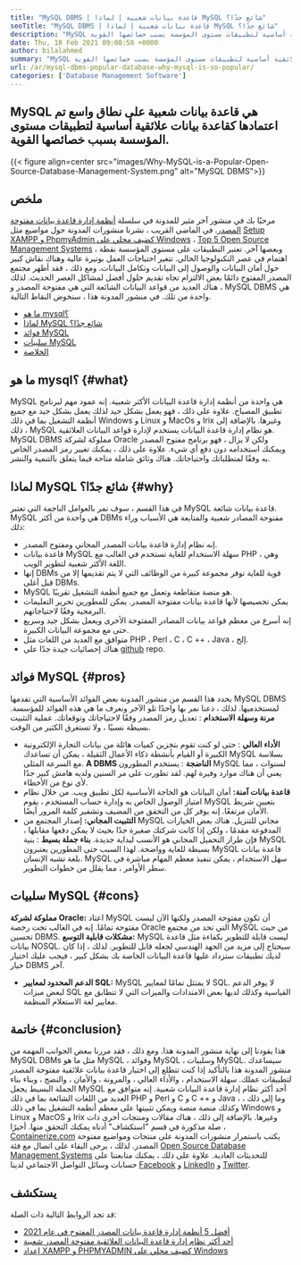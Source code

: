 ```yaml
---
title: "MySQL DBMS | قاعدة بيانات شعبية | لماذا MySQL شائع جدًا؟" 
seoTitle: "MySQL DBMS | قاعدة بيانات شعبية | لماذا MySQL شائع جدًا؟" 
description: "MySQL هي قاعدة البيانات الشعبية الأكثر استخدامًا على نطاق واسع والتي يتم اعتمادها كقاعدة بيانات علائقية أساسية لتطبيقات مستوى المؤسسة بسبب خصائصها القوية." 
date: Thu, 18 Feb 2021 09:00:58 +0000
author: bilalahmed
summary: "MySQL هي قاعدة بيانات شعبية على نطاق واسع تم تبنيها كقاعدة بيانات علائقية أساسية لتطبيقات مستوى المؤسسة بسبب خصائصها القوية." 
url: /ar/mysql-dbms-popular-database-why-mysql-is-so-popular/
categories: ['Database Management Software']
---
```


## MySQL هي قاعدة بيانات شعبية على نطاق واسع تم اعتمادها كقاعدة بيانات علائقية أساسية لتطبيقات مستوى المؤسسة بسبب خصائصها القوية.

{{< figure align=center src="images/Why-MySQL-is-a-Popular-Open-Source-Database-Management-System.png" alt="MySQL DBMS">}}


## ملخص
مرحبًا بك في منشور آخر مثير للمدونة في سلسلة [أنظمة إدارة قاعدة بيانات مفتوحة المصدر][1]. في الماضي القريب ، نشرنا منشورات المدونة حول مواضيع مثل [Setup XAMPP و PhpmyAdmin كضيف محلي على Windows][2] ، [Top 5 Open Source Management Systems][3] ، وبعضها آخر. تعتبر التطبيقات على مستوى المؤسسة نقطة اهتمام في عصر التكنولوجيا الحالي. تتغير احتياجات العمل بوتيرة عالية وهناك نقاش كبير حول أمان البيانات والوصول إلى البيانات وتكامل البيانات. ومع ذلك ، فقد أظهر مجتمع المصدر المفتوح دائمًا بعض الالتزام تجاه تقديم حلول أفضل لمشاكل العصر الحديث. لذلك ، هناك العديد من قواعد البيانات الشائعة التي هي مفتوحة المصدر و MySQL DBMS هي واحدة من تلك. في منشور المدونة هذا ، سنخوض النقاط التالية.
  * [ما هو mysql؟][4]
  * [لماذا MySQL شائع جدًا؟][5]
  * [فوائد MySQL][6]
  * [سلبيات MySQL][7]
  * [الخلاصة][8]

## ما هو mysql؟ {#what}

MySQL هي واحدة من أنظمة إدارة قاعدة البيانات الأكثر شعبية. إنه عمود مهم لبرنامج تطبيق المصباح. علاوة على ذلك ، فهو يعمل بشكل جيد لذلك يعمل بشكل جيد مع جميع أنظمة التشغيل بما في ذلك Windows و Linux و MacOs و Irix وغيرها. بالإضافة إلى ذلك ، MySQL هو نظام إدارة قاعدة البيانات يستخدم لإدارة قواعد البيانات العلائقية. MySQL DBMS مملوكة لشركة Oracle ولكن لا يزال ، فهو برنامج مفتوح المصدر ويمكنك استخدامه دون دفع أي شيء. علاوة على ذلك ، يمكنك تغيير رمز المصدر الخاص به وفقًا لمتطلباتك واحتياجاتك. هناك وثائق شاملة متاحة فيما يتعلق بالتنمية والنشر.

## لماذا MySQL شائع جدًا؟ {#why}

في هذا القسم ، سوف نمر بالعوامل الناجمة التي تعتبر MySQL قاعدة بيانات شائعة. MySQL هي واحدة من أكثر DBMs مفتوحة المصادر شعبية والمتابعة هي الأسباب وراء ذلك:
  * إنه نظام إدارة قاعدة بيانات المصدر المجاني ومفتوح المصدر.
  * قاعدة بيانات MySQL سهلة الاستخدام للغاية تستخدم في الغالب مع PHP ، وهي اللغة الأكثر شعبية لتطوير الويب.
  * إنها DBMs قوية للغاية توفر مجموعة كبيرة من الوظائف التي لا يتم تقديمها إلا من قبل أغلى DBMs.
  * MySQL هو منصة متقاطعة وتعمل مع جميع أنظمة التشغيل تقريبًا.
  * يمكن تخصيصها لأنها قاعدة بيانات مفتوحة المصدر. يمكن للمطورين تحرير التعليمات البرمجية وفقًا لاحتياجاتهم.
  * إنه أسرع من معظم قواعد بيانات المصادر المفتوحة الأخرى ويعمل بشكل جيد وسريع حتى مع مجموعة البيانات الكبيرة.
  * متوافق مع العديد من اللغات مثل PHP ، Perl ، C ، C ++ ، Java ، إلخ.
  * هناك إحصائيات جيدة جدًا على [github][9] repo.

## فوائد MySQL {#pros}

يحدد هذا القسم من منشور المدونة بعض الفوائد الأساسية التي تقدمها MySQL DBMS لمستخدميها. لذلك ، دعنا نمر بها واحدًا تلو الآخر ونعرف ما هي هذه الفوائد للمؤسسة.
**مرنة وسهلة الاستخدام** : تعديل رمز المصدر وفقًا لاحتياجاتك وتوقعاتك. عملية التثبيت بسيطة نسبيًا ، ولا تستغرق الكثير من الوقت.
* **الأداء العالي** : حتى لو كنت تقوم بتخزين كميات هائلة من بيانات التجارة الإلكترونية الكبيرة أو القيام بأنشطة ذكاء الأعمال الثقيلة ، يمكن أن تساعدك MySQL بسلاسة مع السرعة المثلى.
**A DBMS الناضجة** : يستخدم المطورون MySQL لسنوات ، مما يعني أن هناك موارد وفيرة لهم. لقد تطورت على مر السنين ولديه هامش كبير جدًا لأي نوع من الأخطاء.
* **قاعدة بيانات آمنة:**  أمان البيانات هو الحاجة الأساسية لكل تطبيق ويب. من خلال نظام امتياز الوصول الخاص به وإدارة حساب المستخدم ، يقوم MySQL بتعيين شريط الأمان مرتفعًا. إنه يوفر كل من التحقق من المضيف وتشفير كلمة المرور أيضًا.
* **التثبيت المجاني:**  إصدار المجتمع من MySQL مجاني للتنزيل. هناك بعض الخيارات المدفوعة مقدمًا ، ولكن إذا كانت شركتك صغيرة جدًا بحيث لا يمكن دفعها مقابلها ، فإن طراز التحميل المجاني هو الأنسب لبداية جديدة.
**بناء جملة بسيط** : بنية MySQL بسيطة للغاية وواضحة. لهذا السبب حتى المطورين يعتبرون MySQL قاعدة بيانات بلغة تشبه الإنسان. MySQL سهل الاستخدام ، يمكن تنفيذ معظم المهام مباشرة في سطر الأوامر ، مما يقلل من خطوات التطوير.

## سلبيات MySQL {#cons}

**مملوكة لشركة Oracle:**  اعتاد MySQL أن تكون مفتوحة المصدر ولكنها الآن ليست مفتوحة تمامًا. إنه في الغالب تحت رخصة Oracle التي تحد من مجتمع MySQL من حيث تحسين DBMS.
**مشكلات قابلية التوسع:**  MySQL ليست قابلة للتطوير بكفاءة مثل قاعدة بيانات NOSQL. سيحتاج إلى مزيد من الجهد الهندسي لجعله قابل للتطوير. لذلك ، إذا كان لديك تطبيقات ستزداد عليها قاعدة البيانات الخاصة بك بشكل كبير ، فيجب عليك اختيار خيار DBMS آخر.
* **الدعم المحدود لمعايير SQL:**  MySQL لا يمتثل تمامًا لمعايير SQL. لا يوفر الدعم لبعض ميزات SQL القياسية وكذلك لديها بعض الامتدادات والميزات التي لا تتطابق مع معايير لغة الاستعلام المنظمة.

## خاتمة {#conclusion}

هذا يقودنا إلى نهاية منشور المدونة هذا. ومع ذلك ، فقد مررنا ببعض الجوانب المهمة من MySQL DBMs مثل ما هو MySQL ، وفوائد MySQL ، وسلبيات MySQL. سيساعدك منشور المدونة هذا بالتأكيد إذا كنت تتطلع إلى اختيار قاعدة بيانات علائقية مفتوحة المصدر لتطبيقات عملك. سهلة الاستخدام ، والأداء العالي ، والمرونة ، والأمان ، والنضج ، وبناء بناء الجملة البسيط يجعل MySQL أحد أكثر نظام إدارة قاعدة البيانات شعبية. إنه متوافق مع العديد من اللغات الشائعة بما في ذلك PHP و Perl و C و C ++ و Java ، وما إلى ذلك ، وكذلك منصة منصة ويمكن تثبيتها على معظم أنظمة التشغيل بما في ذلك Windows و Linux و MacOS و Irix وغيرها. بالإضافة إلى ذلك ، هناك مقالات ومنتجات أخرى ذات صلة مذكورة في قسم "استكشاف" أدناه يمكنك التحقق منها.
أخيرًا ، [Containerize.com][10] يكتب باستمرار منشورات المدونة على منتجات ومواضيع مفتوحة المصدر. لذلك ، يرجى البقاء على اتصال مع فئة [Open Source Database Management Systems][11] للتحديثات العادية. علاوة على ذلك ، يمكنك متابعتنا على حسابات وسائل التواصل الاجتماعي لدينا [Facebook][12] و [LinkedIn][13] و [Twitter][14].

## يستكشف
قد تجد الروابط التالية ذات الصلة:
  * [أفضل 5 أنظمة إدارة قاعدة بيانات المصدر المفتوح في عام 2021][3]
  * [أحد أكثر نظام إدارة قاعدة البيانات العلائقية مفتوحة المصدر شعبية][15]
  * [إعداد XAMPP و PHPMYADMIN كضيف محلي على Windows][2]



[1]: https://blog.containerize.com/category/database-management-software/
[2]: https://blog.containerize.com/database-management-software/how-to-setup-xampp-and-phpmyadmin-as-localhost-on-windows/
[3]: https://blog.containerize.com/2021/02/12/top-5-open-source-dbms-software-in-2021-mysql-and-alternatives/
[4]: #what
[5]: #why
[6]: #pros
[7]: #cons
[8]: #conclusion
[9]: https://github.com/mysql/mysql-server
[10]: https://www.containerize.com/
[11]: https://products.containerize.com/database-management-system
[12]: https://web.facebook.com/containerize
[13]: https://www.linkedin.com/company/containerize/
[14]: https://twitter.com/containerize_co
[15]: https://products.containerize.com/database-management-system/mysql
